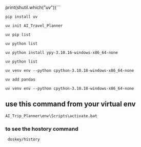 print(shutil.which("uv"))```

```pip install uv```

```uv init AI_Travel_Planner```

```uv pip list```

```uv python list```

```uv python install ypy-3.10.16-windows-x86_64-none```

```uv python list```

```uv venv env --python cpython-3.10.18-windows-x86_64-none```

```uv add pandas```

```uv venv env --python cpython-3.10.18-windows-x86_64-none```

## use this command from your virtual env
```AI_Trip_Planner\env\Scripts\activate.bat```

### to see the hostory command
``` doskey/history```